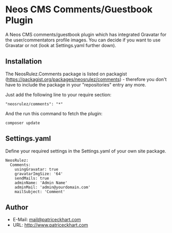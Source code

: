 # Neos CMS Comments/Guestbook Plugin

A Neos CMS comments/guestbook plugin which has integrated Gravatar for the user/commentators profile images. 
You can decide if you want to use Gravatar or not (look at Settings.yaml further down).

## Installation

The NeosRulez.Comments package is listed on packagist (https://packagist.org/packages/neosrulez/comments) - therefore you don't have to include the package in your "repositories" entry any more.

Just add the following line to your require section:

```
"neosrulez/comments": "*"
```

And the run this command to fetch the plugin:

```
composer update
```

## Settings.yaml

Define your required settings in the Settings.yaml of your own site package.

```
NeosRulez:
  Comments:
    usingGravatar: true
    gravatarImgSize: '64'
    sendMails: true
    adminName: 'Admin Name'
    adminMail: 'admin@yourdomain.com'
    mailSubject: 'Comment'
```

## Author

* E-Mail: mail@patriceckhart.com 
* URL: http://www.patriceckhart.com 
